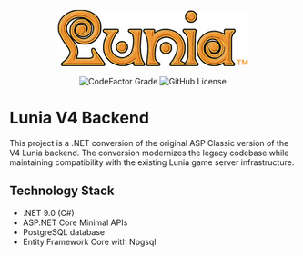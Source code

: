 <div align="center">

![Lunia Logo](.github/Logo.png)

![CodeFactor Grade](https://img.shields.io/codefactor/grade/github/guthius/luniaweb)
![GitHub License](https://img.shields.io/github/license/guthius/luniaweb)

</div>

# Lunia V4 Backend

This project is a .NET conversion of the original ASP Classic version of the V4 Lunia backend. The conversion modernizes 
the legacy codebase while maintaining compatibility with the existing Lunia game server infrastructure.

## Technology Stack

- .NET 9.0 (C#)
- ASP.NET Core Minimal APIs
- PostgreSQL database
- Entity Framework Core with Npgsql
